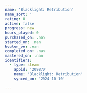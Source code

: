 ```yaml
---
name: 'Blacklight: Retribution'
name_sort: ''
rating: 0
active: false
progress: new
hours_played: 0
purchased_on: .nan
started_on: .nan
beaten_on: .nan
completed_on: .nan
mastered_on: .nan
identifiers:
  - type: steam
    appid: '209870'
    name: 'Blacklight: Retribution'
    synced_on: '2024-10-10'

---
```

